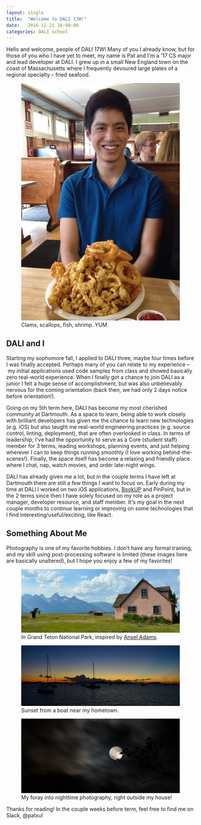```yaml
---
layout: single
title:  "Welcome to DALI 17W!"
date:   2016-12-21 16:00:00
categories: DALI school
---
```


Hello and welcome, people of DALI 17W! Many of you I already know, but for those of you who I have yet to meet, my name is Pat and I'm a '17 CS major and lead developer at DALI. I grew up in a small New England town on the coast of Massachusetts where I frequently devoured large plates of a regional specialty – fried seafood.

<figure>
  <img src="/assets/posts/pat-woodmans.jpg" alt="Clams, scallops, fish, shrimp. YUM.">
  <figcaption>
    Clams, scallops, fish, shrimp. YUM.
  </figcaption>
</figure>


## DALI and I
Starting my sophomore fall, I applied to DALI three, maybe four times before I was finally accepted. Perhaps many of you can relate to my experience – my initial applications used code samples from class and showed basically zero real-world experience. When I finally got a chance to join DALI as a junior I felt a huge sense of accomplishment, but was also unbelievably nervous for the coming orientation (back then, we had only 2 days notice before orientation!).

Going on my 5th term here, DALI has become my most cherished community at Dartmouth. As a space to learn, being able to work closely with brilliant developers has given me the chance to learn new technologies (e.g. iOS) but also taught me real-world engineering practices (e.g. source control, linting, deployment), that are often overlooked in class. In terms of leadership, I've had the opportunity to serve as a Core (student staff) member for 3 terms, leading workshops, planning events, and just helping wherever I can to keep things running smoothly (I love working behind-the-scenes!). Finally, the space itself has become a relaxing and friendly place where I chat, nap, watch movies, and order late-night wings.

DALI has already given me a lot, but in the couple terms I have left at Dartmouth there are still a few things I want to focus on. Early during my time at DALI I worked on two iOS applications, [BookUP](http://dali.dartmouth.edu/projects-blog/2015/11/bookup) and PinPoint, but in the 2 terms since then I have solely focused on my role as a project manager, developer resource, and staff member. It's my goal in the next couple months to continue learning or improving on some technologies that I find interesting/useful/exciting, like React.

## Something About Me
Photography is one of my favorite hobbies. I don't have any formal training, and my skill using post-processing software is limited (these images here are basically unaltered), but I hope you enjoy a few of my favorites!

<figure>
  <img src="/assets/posts/cover-photo.jpg" alt="Picture in the Grand Tetons">
  <figcaption>
    In Grand Teton National Park, inspired by <a href="http://kylehammons.com/blog/archives/2190">Ansel Adams</a>.
  </figcaption>
</figure>

<figure>
  <img src="/assets/posts/photography-sunset.jpg" alt="Sunset from a boat near my hometown.">
  <figcaption>
    Sunset from a boat near my hometown.
  </figcaption>
</figure>

<figure>
  <img src="/assets/posts/photography-moon.jpg" alt="My foray into nighttime photography, right outside my house!">
  <figcaption>
    My foray into nighttime photography, right outside my house!
  </figcaption>
</figure>

Thanks for reading! In the couple weeks before term, feel free to find me on Slack, @patxu!
